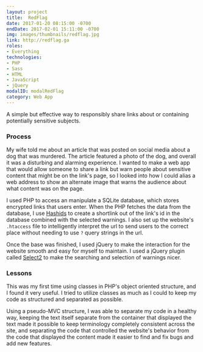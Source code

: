 ```yaml
---
layout: project
title:  RedFlag
date: 2017-01-20 08:15:00 -0700
endDate: 2017-02-01 15:11:00 -0700
img: images/thumbnails/redflag.jpg
link: http://redflag.ga
roles:
- Everything
technologies:
- PHP
- Sass
- HTML
- JavaScript
- jQuery
modalID: modalRedFlag
category: Web App
---
```

A simple but effective way to responsibly share links about or containing potentially
sensitive subjects.

### Process

My wife told me about an article that was posted on social media about a dog that was
murdered. The article featured a photo of the dog, and overall it was a disturbing and
alarming experience. I wanted to make a web app that would allow someone to share a link
but warn people about sensitive content that might be on the link's page, so I looked
into how I could alias a web address to show an alternate image that warns the audience
about what content was on the page.

I used PHP to access an manipulate a SQLite database, which stores encrypted links that
users enter. When the PHP fetches the data from the database, I use [Hashids](http://hashids.org/php/)
to create a shortlink out of the link's id in the database combined with the selected warnings.
I also set up the website's `.htaccess` file to intelligently interpret the url to send users
to the correct place without needing to use `?` query strings in the url.

Once the base was finished, I used jQuery to make the interaction for the website smooth
and easy for myself to maintain. I used a jQuery plugin called [Select2](https://select2.github.io/)
to make the searching and selection of warnings nicer.

### Lessons

This was my first time using classes in PHP's object oriented structure, and I found
it very useful. I tried to utilize classes as much as I could to keep my code as structured
and separated as possible.

Using a pseudo-MVC structure, I was able to separate my code in a healthy way, keeping the text
itself separate from the container that displayed the text made it possible to keep terminology
completely consistent across the site, and separating the code that controlled the website's
behavior from the code that displayed the content made it easier to find and fix bugs and add
new features.
